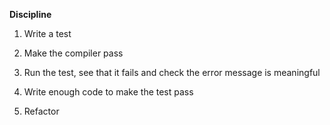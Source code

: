 **Discipline**

1) Write a test

2) Make the compiler pass

3) Run the test, see that it fails and check the error message is meaningful

4) Write enough code to make the test pass

5) Refactor